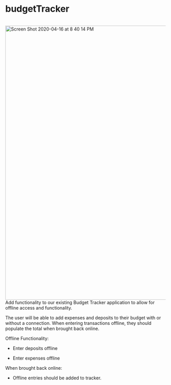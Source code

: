 # budgetTracker
<br>
<img width="861" alt="Screen Shot 2020-04-16 at 8 40 14 PM" src="https://user-images.githubusercontent.com/57367084/79522968-b14bce00-8022-11ea-87e6-0813f3c0d199.png">

<br>
Add functionality to our existing Budget Tracker application to allow for offline access and functionality.

The user will be able to add expenses and deposits to their budget with or without a connection. When entering transactions offline, they should populate the total when brought back online.

Offline Functionality:

  * Enter deposits offline

  * Enter expenses offline

When brought back online:

  * Offline entries should be added to tracker.
